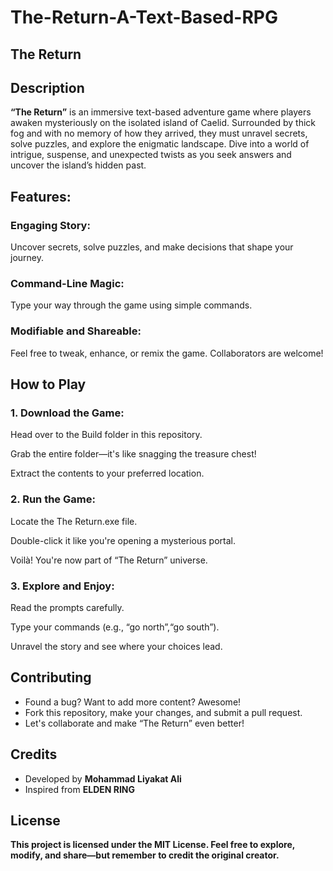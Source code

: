 # The-Return-A-Text-Based-RPG

<h2>The Return</h2>
        
<h2>Description</h2>
        
<b>“The Return”</b> is an immersive text-based adventure game where players awaken mysteriously on the isolated island of Caelid. Surrounded by thick fog and with no memory of how they arrived, they must unravel secrets, solve puzzles, and explore the enigmatic landscape. Dive into a world of intrigue, suspense, and unexpected twists as you seek answers and uncover the island’s hidden past.
        
<b><h2>Features:</h2></b>
          
  <b><h3>Engaging Story:</h3></B> Uncover secrets, solve puzzles, and make decisions that shape your journey.
        
  <b><h3>Command-Line Magic:</h3></b> Type your way through the game using simple commands.
          
  <b><h3>Modifiable and Shareable:</h3></b> Feel free to tweak, enhance, or remix the game. Collaborators are welcome!
        
<b><h2>How to Play</h2></b>
    
  <b><h3>1. Download the Game:</h3></b>
        
  Head over to the Build folder in this repository.
          
  Grab the entire folder—it's like snagging the treasure chest!
        
  Extract the contents to your preferred location.
          
  <b><h3>2. Run the Game:</h3></b>
          
  Locate the The Return.exe file.
          
  Double-click it like you're opening a mysterious portal.
        
  Voilà! You're now part of “The Return” universe.
        
  <b><h3>3. Explore and Enjoy:</h3></b>
        
  Read the prompts carefully.
        
  Type your commands (e.g., “go north”,“go south”).
          
  Unravel the story and see where your choices lead.
         
<b><h2>Contributing</h2></b>
  <ul>
    <li>Found a bug? Want to add more content? Awesome!</li>
            
  <li>Fork this repository, make your changes, and submit a pull request.</li>
        
  <li>Let's collaborate and make “The Return” even better!</li>
  </ul>
<h2>Credits</h2>
  <ul>
    <li>Developed by <b>Mohammad Liyakat Ali</b></li>
            
   <li>Inspired from <b>ELDEN RING</b></li>
  </ul>
<b><h2>License</h2></b>
        
<b>This project is licensed under the MIT License. Feel free to explore, modify, and share—but remember to credit the original creator.</b>       
